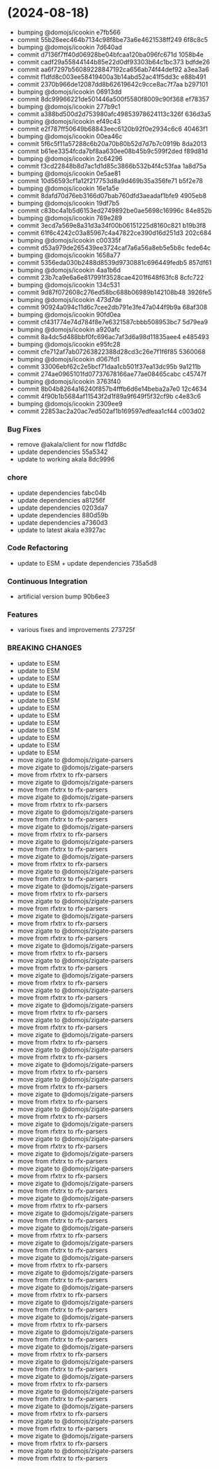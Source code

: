 #  (2024-08-18)


* bumping @domojs/icookin e7fb566
* commit 55b28eec464b7134c98f8be73a6e4621538ff249 6f8c8c5
* bumping @domojs/icookin 7d640ad
* commit d7136f7ff40d06928be04bfcaa120ba096fc671d 1058b4e
* commit cadf29a55844144b85e22d0df93303b64c1bc373 bdfde26
* commit aa6f7297b56089228847192ca656ab74f44def92 a3ea3a6
* commit f1dfd8c003ee58419400a3b14abd52ac41f5dd3c e88b491
* commit 2370b966de12087dd8b62619642c9cce8ac7f7aa b297101
* bumping @domojs/icookin 06913dd
* commit 8dc99966221de501446a500f5580f8009c90f368 ef78357
* bumping @domojs/icookin 277b9c1
* commit a388bd500d2d753980afc49853978624113c326f 636d3a5
* bumping @domojs/icookin ef49c43
* commit e2f787ff50649b68843eec6120b92f0e2934c6c6 40463f1
* bumping @domojs/icookin 00ea46c
* commit 5f6c5f11a57288c6b20a70b80b52d7d7b7c0919b 8da2013
* commit b61ee3354fcda7bf8aa630ee08b45b9c599f2ded f89d81d
* bumping @domojs/icookin 2c64296
* commit f3cd22848b8d7ac1d1d85c3866b532b4f4c53faa 1a8d75a
* bumping @domojs/icookin 0e5ae81
* commit 10d56593cf1a12f217753d8a9d469b35a356fe71 b5f2e78
* bumping @domojs/icookin 16e1a5e
* commit 8dafd70d76eb3166d07bab760dfd3aeadaf1bfe9 4905eb8
* bumping @domojs/icookin 19df7b5
* commit c83bc4a1b5d6153ed2749892be0ae5698c16996c 84e852b
* bumping @domojs/icookin 769e289
* commit 3ecd7a569e8a31d3a34f00b06151225d8160c821 b19b3f8
* commit 61f6c4242c03a85967c4a47822ce390d16d251d3 202c684
* bumping @domojs/icookin c00335f
* commit d53a979de265439ee3724caf7a6a56a8eb5e5b8c fede64c
* bumping @domojs/icookin 1658a77
* commit 5356eda030b2488d8539d9730881c696449fedb5 857df61
* bumping @domojs/icookin 4aa1b6d
* commit 23b7ca9e6a6e817991f3528cae4201f648f63fc8 8cfc722
* bumping @domojs/icookin 134c531
* commit 9d87f072608c276ed58bc688b06989b142108b48 3926fe5
* bumping @domojs/icookin 473d7de
* commit 90924a094c11d6c7cee2db791e3fe47a044f9b9a 68af308
* bumping @domojs/icookin 90fd0ea
* commit cf431774e74d784f8e7e6321587cbbb508953bc7 5d79ea9
* bumping @domojs/icookin a920afc
* commit 8a4dc5d488bbf0fc696ac7af3d6a98d11835aee4 e485493
* bumping @domojs/icookin e95fc28
* commit cfe712af7ab07263822388d28cd3c26e7f1f6f85 5360068
* bumping @domojs/icookin d067fd1
* commit 33006ebf62c2e5bcf71daa1cb501f37ea13dc95b 9a1211b
* commit 274ae0965101fd07737678166ae77ae08465cabc c45747f
* bumping @domojs/icookin 3763f40
* commit 8b04b8264a16240f857b4fffb6d6e14beba2a7e0 12c4634
* commit 4f90b1b5684af11543f2d1f89a9f649f5f32cf9b c4e83c6
* bumping @domojs/icookin 2309ee9
* commit 22853ac2a20ac7ed502af1b169597edfeaa1cf44 c003d02


### Bug Fixes

* remove @akala/client for now f1dfd8c
* update dependencies 55a5342
* update to working akala 8dc9996


### chore

* update dependencies fabc04b
* update dependencies a81256f
* update dependencies 0203da7
* update dependencies 880d59b
* update dependencies a7360d3
* update to latest akala e3927ac


### Code Refactoring

* update to ESM + update dependencies 735a5d8


### Continuous Integration

* artificial version bump 90b6ee3


### Features

* various fixes and improvements 273725f


### BREAKING CHANGES

* update to ESM
* update to ESM
* update to ESM
* update to ESM
* update to ESM
* update to ESM
* update to ESM
* update to ESM
* update to ESM
* update to ESM
* update to ESM
* update to ESM
* update to ESM
* move zigate to @domojs/zigate-parsers
* move zigate to @domojs/zigate-parsers
* move from rfxtrx to rfx-parsers
* move zigate to @domojs/zigate-parsers
* move from rfxtrx to rfx-parsers
* move zigate to @domojs/zigate-parsers
* move from rfxtrx to rfx-parsers
* move zigate to @domojs/zigate-parsers
* move from rfxtrx to rfx-parsers
* move zigate to @domojs/zigate-parsers
* move from rfxtrx to rfx-parsers
* move zigate to @domojs/zigate-parsers
* move from rfxtrx to rfx-parsers
* move zigate to @domojs/zigate-parsers
* move from rfxtrx to rfx-parsers
* move zigate to @domojs/zigate-parsers
* move from rfxtrx to rfx-parsers
* move zigate to @domojs/zigate-parsers
* move from rfxtrx to rfx-parsers
* move zigate to @domojs/zigate-parsers
* move from rfxtrx to rfx-parsers
* move zigate to @domojs/zigate-parsers
* move from rfxtrx to rfx-parsers
* move zigate to @domojs/zigate-parsers
* move from rfxtrx to rfx-parsers
* move zigate to @domojs/zigate-parsers
* move from rfxtrx to rfx-parsers
* move zigate to @domojs/zigate-parsers
* move from rfxtrx to rfx-parsers
* move zigate to @domojs/zigate-parsers
* move from rfxtrx to rfx-parsers
* move zigate to @domojs/zigate-parsers
* move from rfxtrx to rfx-parsers
* move zigate to @domojs/zigate-parsers
* move from rfxtrx to rfx-parsers
* move zigate to @domojs/zigate-parsers
* move from rfxtrx to rfx-parsers
* move zigate to @domojs/zigate-parsers
* move from rfxtrx to rfx-parsers
* move zigate to @domojs/zigate-parsers
* move from rfxtrx to rfx-parsers
* move zigate to @domojs/zigate-parsers
* move from rfxtrx to rfx-parsers
* move zigate to @domojs/zigate-parsers
* move from rfxtrx to rfx-parsers
* move zigate to @domojs/zigate-parsers
* move from rfxtrx to rfx-parsers
* move zigate to @domojs/zigate-parsers
* move from rfxtrx to rfx-parsers
* move zigate to @domojs/zigate-parsers
* move from rfxtrx to rfx-parsers
* move zigate to @domojs/zigate-parsers
* move from rfxtrx to rfx-parsers
* move zigate to @domojs/zigate-parsers
* move from rfxtrx to rfx-parsers
* move zigate to @domojs/zigate-parsers
* move from rfxtrx to rfx-parsers
* move zigate to @domojs/zigate-parsers
* move from rfxtrx to rfx-parsers
* move zigate to @domojs/zigate-parsers
* move from rfxtrx to rfx-parsers
* move zigate to @domojs/zigate-parsers
* move from rfxtrx to rfx-parsers
* move zigate to @domojs/zigate-parsers
* move from rfxtrx to rfx-parsers
* move zigate to @domojs/zigate-parsers
* move from rfxtrx to rfx-parsers
* move zigate to @domojs/zigate-parsers
* move from rfxtrx to rfx-parsers
* move zigate to @domojs/zigate-parsers
* move from rfxtrx to rfx-parsers
* move zigate to @domojs/zigate-parsers
* move from rfxtrx to rfx-parsers
* move zigate to @domojs/zigate-parsers
* move from rfxtrx to rfx-parsers
* move zigate to @domojs/zigate-parsers
* move from rfxtrx to rfx-parsers
* move zigate to @domojs/zigate-parsers
* move from rfxtrx to rfx-parsers
* move zigate to @domojs/zigate-parsers
* move from rfxtrx to rfx-parsers
* move zigate to @domojs/zigate-parsers
* move from rfxtrx to rfx-parsers
* move zigate to @domojs/zigate-parsers
* move from rfxtrx to rfx-parsers
* move zigate to @domojs/zigate-parsers
* move from rfxtrx to rfx-parsers
* move zigate to @domojs/zigate-parsers
* move from rfxtrx to rfx-parsers
* move zigate to @domojs/zigate-parsers
* move from rfxtrx to rfx-parsers
* move zigate to @domojs/zigate-parsers
* move from rfxtrx to rfx-parsers
* move zigate to @domojs/zigate-parsers
* move from rfxtrx to rfx-parsers



